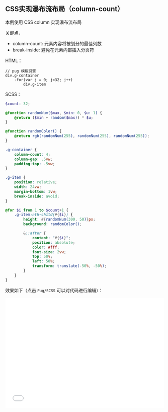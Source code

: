 ## CSS实现瀑布流布局（column-count）

本例使用 CSS column 实现瀑布流布局

关键点，

+ column-count: 元素内容将被划分的最佳列数
+ break-inside: 避免在元素内部插入分页符

HTML：

```pug
// pug 模板引擎
div.g-container
    -for(var j = 0; j<32; j++)
        div.g-item
```

SCSS：
```scss
$count: 32;

@function randomNum($max, $min: 0, $u: 1) {
	@return ($min + random($max)) * $u;
}

@function randomColor() {
    @return rgb(randomNum(255), randomNum(255), randomNum(255));
}

.g-container {
    column-count: 4;
    column-gap: .5vw;
    padding-top: .5vw;
}

.g-item {
    position: relative;
    width: 24vw;
    margin-bottom: 1vw;
    break-inside: avoid;
}

@for $i from 1 to $count+1 {
    .g-item:nth-child(#{$i}) {
        height: #{randomNum(300, 50)}px;
        background: randomColor();

        &::after {
            content: "#{$i}";
            position: absolute;
            color: #fff;
            font-size: 2vw;
            top: 50%;
            left: 50%;
            transform: translate(-50%, -50%);
        }
    }
}
```

效果如下（点击 `Pug/SCSS` 可以对代码进行编辑）：

<iframe height='350' scrolling='no' title='CSS实现瀑布流布局（column-count）' src='//codepen.io/Chokcoco/embed/LgjazE/?height=265&theme-id=0&default-tab=result' frameborder='no' allowtransparency='true' allowfullscreen='true' style='width: 100%;'>See the Pen <a href='https://codepen.io/Chokcoco/pen/LgjazE/'>CSS实现瀑布流布局（column-count）</a> by Chokcoco (<a href='https://codepen.io/Chokcoco'>@Chokcoco</a>) on <a href='https://codepen.io'>CodePen</a>.
</iframe>